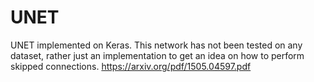 # UNET 
UNET implemented on Keras. This network has not been tested on any dataset, rather just an implementation to get an idea on how to perform skipped connections.
https://arxiv.org/pdf/1505.04597.pdf